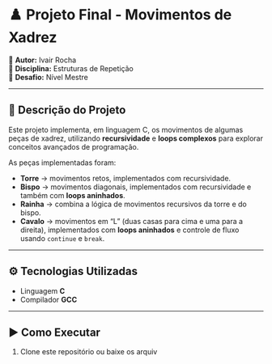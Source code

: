 # ♟️ Projeto Final - Movimentos de Xadrez

📌 **Autor:** Ivair Rocha  
📌 **Disciplina:** Estruturas de Repetição  
📌 **Desafio:** Nível Mestre  

---

## 📖 Descrição do Projeto
Este projeto implementa, em linguagem C, os movimentos de algumas peças de xadrez, utilizando **recursividade** e **loops complexos** para explorar conceitos avançados de programação.

As peças implementadas foram:  

- **Torre** → movimentos retos, implementados com recursividade.  
- **Bispo** → movimentos diagonais, implementados com recursividade e também com **loops aninhados**.  
- **Rainha** → combina a lógica de movimentos recursivos da torre e do bispo.  
- **Cavalo** → movimentos em “L” (duas casas para cima e uma para a direita), implementados com **loops aninhados** e controle de fluxo usando `continue` e `break`.  

---

## ⚙️ Tecnologias Utilizadas
- Linguagem **C**
- Compilador **GCC**

---

## ▶️ Como Executar
1. Clone este repositório ou baixe os arquiv
